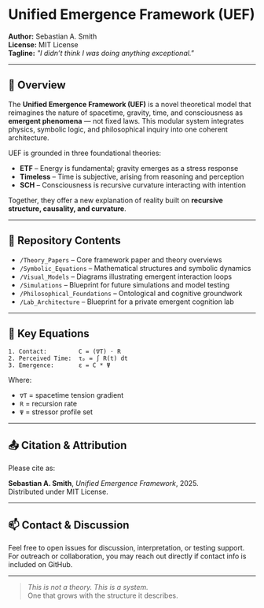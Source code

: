 
# Unified Emergence Framework (UEF)

**Author:** Sebastian A. Smith  
**License:** MIT License  
**Tagline:** _"I didn’t think I was doing anything exceptional."_  

---

## 📘 Overview

The **Unified Emergence Framework (UEF)** is a novel theoretical model that reimagines the nature of spacetime, gravity, time, and consciousness as **emergent phenomena** — not fixed laws. This modular system integrates physics, symbolic logic, and philosophical inquiry into one coherent architecture.

UEF is grounded in three foundational theories:

- **ETF** – Energy is fundamental; gravity emerges as a stress response  
- **Timeless** – Time is subjective, arising from reasoning and perception  
- **SCH** – Consciousness is recursive curvature interacting with intention  

Together, they offer a new explanation of reality built on **recursive structure, causality, and curvature**.

---

## 📂 Repository Contents

- `/Theory_Papers` – Core framework paper and theory overviews  
- `/Symbolic_Equations` – Mathematical structures and symbolic dynamics  
- `/Visual_Models` – Diagrams illustrating emergent interaction loops  
- `/Simulations` – Blueprint for future simulations and model testing  
- `/Philosophical_Foundations` – Ontological and cognitive groundwork  
- `/Lab_Architecture` – Blueprint for a private emergent cognition lab

---

## 🔬 Key Equations

```
1. Contact:         C = (∇T) ⋅ R
2. Perceived Time:  τₚ = ∫ R(t) dt
3. Emergence:       ε = C * Ψ
```

Where:
- `∇T` = spacetime tension gradient  
- `R` = recursion rate  
- `Ψ` = stressor profile set  

---

## 📤 Citation & Attribution

Please cite as:

**Sebastian A. Smith**, _Unified Emergence Framework_, 2025.  
Distributed under MIT License.

---

## 📫 Contact & Discussion

Feel free to open issues for discussion, interpretation, or testing support.  
For outreach or collaboration, you may reach out directly if contact info is included on GitHub.

---

> _This is not a theory. This is a system._  
> One that grows with the structure it describes.
